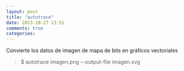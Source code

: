 ```yaml
---
layout: post
title: "autotrace"
date: 2013-10-27 13:51
comments: true
categories: 
---
```

Convierte los datos de imagen de mapa de bits en gráficos vectoriales

>$ autotrace imagen.png --output-file imagen.svg

